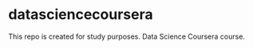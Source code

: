 datasciencecoursera
===================

This repo is created for study purposes. Data Science Coursera course.
